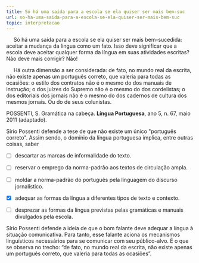```yaml
---
title: Só há uma saída para a escola se ela quiser ser mais bem-suc
url: so-ha-uma-saida-para-a-escola-se-ela-quiser-ser-mais-bem-suc
topic: interpretacao
---
```



     Só há uma saída para a escola se ela quiser ser mais bem-sucedida: aceitar a mudança da língua como um fato. Isso deve significar que a escola deve aceitar qualquer forma da língua em suas atividades escritas? Não deve mais corrigir? Não!

     Há outra dimensão a ser considerada: de fato, no mundo real da escrita, não existe apenas um português correto, que valeria para todas as ocasiões: o estilo dos contratos não é o mesmo do dos manuais de instrução; o dos juízes do Supremo não é o mesmo do dos cordelistas; o dos editoriais dos jornais não é o mesmo do dos cadernos de cultura dos mesmos jornais. Ou do de seus colunistas.

POSSENTI, S. Gramática na cabeça. **Língua Portuguesa**, ano 5, n. 67, maio 2011 (adaptado).

Sírio Possenti defende a tese de que não existe um único "português correto". Assim sendo, o domínio da língua portuguesa implica, entre outras coisas, saber



- [ ] descartar as marcas de informalidade do texto.
- [ ] reservar o emprego da norma-padrão aos textos de circulação ampla.
- [ ] moldar a norma-padrão do português pela linguagem do discurso jornalístico.
- [x] adequar as formas da língua a diferentes tipos de texto e contexto.
- [ ] desprezar as formas da língua previstas pelas gramáticas e manuais divulgados pela escola.


Sírio Possenti defende a ideia de que o bom falante deve adequar a língua à situação comunicativa. Para tanto, esse falante aciona os mecanismos linguísticos necessários para se comunicar com seu público-alvo. É o que se observa no trecho: “de fato, no mundo real da escrita, não existe apenas um português correto, que valeria para todas as ocasiões”.
